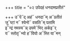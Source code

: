 +++
title = "०२ उपेदहं धनदामप्रतीतं"

+++
उ᳓पे᳓द् अहं᳓ धनदा᳓म् अ᳓प्रतीतं  
जु᳓ष्टां न᳓ श्येनो᳓ वसति᳓म् पतामि  
इ᳓न्द्रं नमस्य᳓न्न् उपमे᳓भिर् अर्कइ᳓र्  
य᳓ स्तोतृ᳓भ्यो ह᳓वियो अ᳓स्ति या᳓मन्